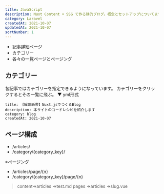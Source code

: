 ```yaml
---
title: JavaScript
description: Nuxt Content × SSG で作る静的ブログ。概念とセットアップについてまずは解説
category: Laravel
createdAt: 2021-10-07
updatedAt: 2021-10-07
sortNumber: 1
---
```


- 記事詳細ページ
- カテゴリー
- 各々の一覧ページとページング

## カテゴリー
各記事ではカテゴリーを指定できるようになっています。
カテゴリーをクリックするとその一覧に飛ぶ。
▼ yml形式
```
title: 【解体新書】Nuxt.jsでつくるBlog
description: 本サイトのコードレシピを紹介します
category: blog
createdAt: 2021-10-07
```

## ページ構成
- /articles/
- /category/{category_key}/ <br>

※ページング
- /articles/page/{n}
- /category/{category_key}/page/{n}


> content->articles ->test.md
> pages  ->articles ->slug.vue
